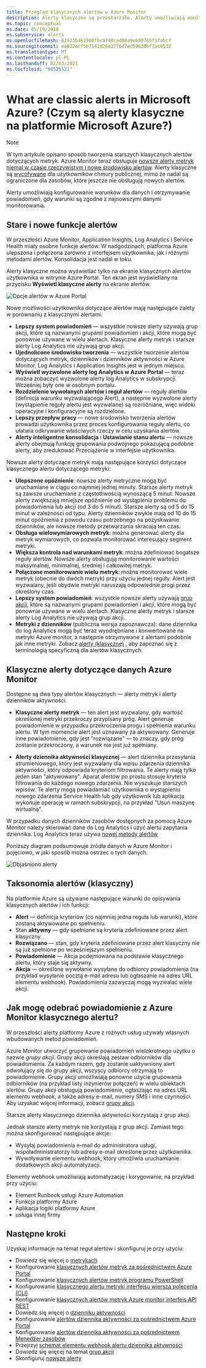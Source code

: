 ```yaml
---
title: Przegląd klasycznych alertów w Azure Monitor
description: Alerty klasyczne są przestarzałe. Alerty umożliwiają monitorowanie metryk zasobów platformy Azure, zdarzeń lub dzienników oraz powiadamianie o spełnieniu warunku określonego przez użytkownika.
ms.topic: conceptual
ms.date: 05/19/2018
ms.subservice: alerts
ms.openlocfilehash: 82923b461980fbc0740cad08a9e699765f17abc7
ms.sourcegitcommit: ea822acf5b7141d26a3776d7ed59630bf7ac9532
ms.translationtype: MT
ms.contentlocale: pl-PL
ms.lasthandoff: 02/03/2021
ms.locfileid: "99525521"
---
```

# <a name="what-are-classic-alerts-in-microsoft-azure"></a>What are classic alerts in Microsoft Azure? (Czym są alerty klasyczne na platformie Microsoft Azure?)

> [!NOTE]
> W tym artykule opisano sposób tworzenia starszych klasycznych alertów dotyczących metryk. Azure Monitor teraz obsługuje [nowsze alerty metryk niemal w czasie rzeczywistym i nowe środowisko alertów](./alerts-overview.md). Alerty klasyczne są [wycofywane](./monitoring-classic-retirement.md) dla użytkowników chmury publicznej, mimo że nadal są ograniczone dla zasobów, które jeszcze nie obsługują nowych alertów.
>

Alerty umożliwiają konfigurowanie warunków dla danych i otrzymywanie powiadomień, gdy warunki są zgodne z najnowszymi danymi monitorowania.

## <a name="old-and-new-alerting-capabilities"></a>Stare i nowe funkcje alertów

W przeszłości Azure Monitor, Application Insights, Log Analytics i Service Health miały osobne funkcje alertów. W nadgodzinach, platforma Azure ulepszona i połączona zarówno z interfejsem użytkownika, jak i różnymi metodami alertów. Konsolidacja jest nadal w toku.

Alerty klasyczne można wyświetlać tylko na ekranie klasycznych alertów użytkownika w witrynie Azure Portal. Ten ekran jest wyświetlany na przycisku **Wyświetl klasyczne alerty** na ekranie alertów. 

 ![Opcje alertów w Azure Portal](media/alerts-classic.overview/monitor-alert-screen2.png)

Nowe możliwości użytkownika dotyczące alertów mają następujące zalety w porównaniu z klasycznymi alertami:
- **Lepszy system powiadomień** — wszystkie nowsze alerty używają grup akcji, które są nazwanymi grupami powiadomień i akcji, które mogą być ponownie używane w wielu alertach. Klasyczne alerty metryk i starsze alerty Log Analytics nie używają grup akcji.
- **Ujednolicone środowisko tworzenia** — wszystkie tworzenie alertów dotyczących metryk, dzienników i dzienników aktywności w Azure Monitor, Log Analytics i Application Insights jest w jednym miejscu.
- **Wyświetl wyzwolone alerty log Analytics w Azure Portal** — teraz można zobaczyć wyzwolone alerty log Analytics w subskrypcji. Wcześniej były one w osobnym portalu.
- **Rozdzielenie wywołanych alertów i reguł alertów** — reguły alertów (definicja warunku wyzwalającego Alert), a następnie wyzwolone alerty (wystąpienie reguły alertu jest wyzwalane) są rozróżniane, więc widoki operacyjne i konfiguracyjne są rozdzielone.
- **Lepszy przepływ pracy** — nowe środowisko tworzenia alertów prowadzi użytkownika przez proces konfigurowania reguły alertu, co ułatwia odkrywanie właściwych rzeczy w celu uzyskania alertów.
- **Alerty inteligentne konsolidacja** i **Ustawianie stanu alertu**  — nowsze alerty obejmują funkcję grupowania podwójnego pokazującą podobne alerty, aby zredukować Przeciążenie w interfejsie użytkownika. 

Nowsze alerty dotyczące metryk mają następujące korzyści dotyczące klasycznego alertu dotyczącego metryki:
- **Ulepszone opóźnienie**: nowsze alerty metryczne mogą być uruchamiane w ciągu co najmniej jednej minuty. Starsze alerty metryk są zawsze uruchamiane z częstotliwością wynoszącą 5 minut. Nowsze alerty zwiększają mniejsze opóźnienie od wystąpienia problemu do powiadomienia lub akcji (od 3 do 5 minut). Starsze alerty są od 5 do 15 minut w zależności od typu.  Alerty dzienników zwykle mają od 10 do 15 minut opóźnienia z powodu czasu potrzebnego na pozyskiwanie dzienników, ale nowsze metody przetwarzania skracają ten czas. 
- **Obsługa wielowymiarowych metryk**: można generować alerty dla metryk wymiarowych, co pozwala monitorować interesujący segment metryki.
- **Większa kontrola nad warunkami metryk**: można zdefiniować bogatsze reguły alertów. Nowsze alerty obsługują monitorowanie wartości maksymalnej, minimalnej, średniej i całkowitej metryk.
- **Połączone monitorowanie wielu metryk**: można monitorować wiele metryk (obecnie do dwóch metryk) przy użyciu jednej reguły. Alert jest wyzwalany, jeśli obydwie metryki naruszają odpowiednie progi przez określony czas.
- **Lepszy system powiadomień**: wszystkie nowsze alerty używają [grup akcji](./action-groups.md), które są nazwanymi grupami powiadomień i akcji, które mogą być ponownie używane w wielu alertach.  Klasyczne alerty metryk i starsze alerty Log Analytics nie używają grup akcji. 
- **Metryki z dzienników** (publiczna wersja zapoznawcza): dane dziennika do log Analytics mogą być teraz wyodrębniane i konwertowane na metryki Azure monitor, a następnie otrzymywane z alertami podobnie jak inne metryki. Zobacz [alerty (klasyczne)]() , aby zapoznać się z terminologią specyficzną dla alertów klasycznych. 


## <a name="classic-alerts-on-azure-monitor-data"></a>Klasyczne alerty dotyczące danych Azure Monitor
Dostępne są dwa typy alertów klasycznych — alerty metryk i alerty dzienników aktywności.

* **Klasyczne alerty metryk** — ten alert jest wyzwalany, gdy wartość określonej metryki przekroczy przypisany próg. Alert generuje powiadomienie w przypadku przekroczenia progu i spełnienia warunku alertu. W tym momencie alert jest uznawany za aktywowany. Generuje inne powiadomienie, gdy jest "rozwiązane" — to znaczy, gdy próg zostanie przekroczony, a warunek nie jest już spełniany.

* **Alerty dziennika aktywności klasycznej** — alert dziennika przesyłania strumieniowego, który jest wyzwalany dla wpisu zdarzenia dziennika aktywności, który odpowiada kryteriom filtrowania. Te alerty mają tylko jeden stan "aktywowany". Aparat alertów po prostu stosuje kryteria filtrowania do każdego nowego zdarzenia. Nie wyszukuje starszych wpisów. Te alerty mogą powiadamiać użytkownika o wystąpieniu nowego zdarzenia Service Health lub gdy użytkownik lub aplikacja wykonuje operację w ramach subskrypcji, na przykład "Usuń maszynę wirtualną".

W przypadku danych dzienników zasobów dostępnych za pomocą Azure Monitor należy skierować dane do Log Analytics i użyć alertu zapytania dziennika. Log Analytics teraz używa [nowej metody alertów](./alerts-overview.md) 

Poniższy diagram podsumowuje źródła danych w Azure Monitor i pojęciowo, w jaki sposób można ostrzec o tych danych.

![Objaśniono alerty](media/alerts-classic.overview/Alerts_Overview_Resource_v5.png)

## <a name="taxonomy-of-alerts-classic"></a>Taksonomia alertów (klasyczny)
Na platformie Azure są używane następujące warunki do opisywania klasycznych alertów i ich funkcji:
* **Alert** — definicja kryteriów (co najmniej jedna reguła lub warunki), które zostaną aktywowane po spełnieniu.
* Stan **aktywny** — gdy spełnione są kryteria zdefiniowane przez alert klasyczny.
* **Rozwiązano** — stan, gdy kryteria zdefiniowane przez alert klasyczny nie są już spełnione po wcześniejszym spełnieniu.
* **Powiadomienie** — Akcja podejmowana na podstawie klasycznego alertu, który staje się aktywny.
* **Akcja** — określone wywołanie wysyłane do odbiorcy powiadomienia (na przykład wysyłanie pocztą e-mail adresu lub ogłaszanie na adres URL elementu webhook). Powiadomienia zazwyczaj mogą wyzwalać wiele akcji.

## <a name="how-do-i-receive-a-notification-from-an-azure-monitor-classic-alert"></a>Jak mogę odebrać powiadomienie z Azure Monitor klasycznego alertu?
W przeszłości alerty platformy Azure z różnych usług używały własnych wbudowanych metod powiadomień. 

Azure Monitor utworzyć grupowanie powiadomień wielokrotnego użytku o nazwie *grupy akcji*. Grupy akcji określają zestaw odbiorników dla powiadomienia. Za każdym razem, gdy zostanie uaktywniony alert odwołujący się do grupy akcji, wszyscy odbiorcy otrzymają to powiadomienie. Grupy akcji umożliwiają ponowne użycie grupowania odbiorników (na przykład listy inżynierów połączeń) w wielu obiektach alertów. Grupy akcji obsługują powiadomienie, ogłaszając na adres URL elementu webhook, a także adresy e-mail, numery SMS i inne czynności.  Aby uzyskać więcej informacji, zobacz [grupy akcji](./action-groups.md). 

Starsze alerty klasycznego dziennika aktywności korzystają z grup akcji.

Jednak starsze alerty metryk nie korzystają z grup akcji. Zamiast tego można skonfigurować następujące akcje: 
- Wysyłaj powiadomienia e-mail do administratora usługi, współadministratorzy lub adresy e-mail określone przez użytkownika.
- Wywoływanie elementu webhook, który umożliwia uruchamianie dodatkowych akcji automatyzacji.

Elementy webhook umożliwiają automatyzację i korygowanie, na przykład przy użyciu:
- Element Runbook usługi Azure Automation
- Funkcja platformy Azure
- Aplikacja logiki platformy Azure
- usługa innej firmy

## <a name="next-steps"></a>Następne kroki
Uzyskaj informacje na temat reguł alertów i skonfiguruj je przy użyciu:

* Dowiedz się więcej o [metrykach](data-platform.md)
* Konfigurowanie [klasycznych alertów metryk za pośrednictwem Azure Portal](alerts-classic-portal.md)
* Konfigurowanie [klasycznych alertów metryk programu PowerShell](alerts-classic-portal.md)
* Konfigurowanie [klasycznego alertu metryki interfejsu wiersza polecenia (CLI)](alerts-classic-portal.md)
* Konfigurowanie [klasycznych alertów metryk Azure monitor interfejs API REST](/rest/api/monitor/alertrules)
* Dowiedz się więcej o [dzienniku aktywności](platform-logs-overview.md)
* Konfigurowanie [alertów dziennika aktywności za pośrednictwem Azure Portal](activity-log-alerts.md)
* Konfigurowanie [alertów dziennika aktywności za pośrednictwem Menedżer zasobów](alerts-activity-log.md)
* Przejrzyj [schemat elementu webhook alertu dziennika aktywności](activity-log-alerts-webhook.md)
* Dowiedz się więcej na temat [grup akcji](action-groups.md)
* Skonfiguruj [nowsze alerty](alerts-metric.md)

